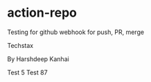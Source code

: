 # action-repo
Testing for github webhook for push, PR, merge

Techstax

By Harshdeep Kanhai


Test 5
Test 87